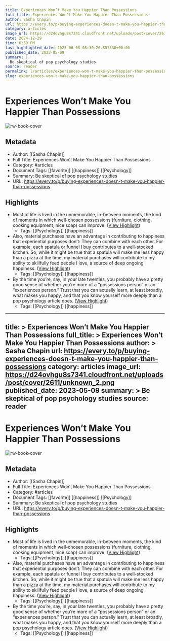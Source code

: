 ```yaml
---
title: Experiences Won’t Make You Happier Than Possessions
full_title: Experiences Won’t Make You Happier Than Possessions
author: Sasha Chapin
url: https://every.to/p/buying-experiences-doesn-t-make-you-happier-than-possessions
category: articles
image_url: https://d24ovhgu8s7341.cloudfront.net/uploads/post/cover/2611/unknown_2.png
date: 2024-12-29
time: 6:39 PM
last_highlighted_date: 2023-06-08 08:30:26.857330+00:00
published_date: 2023-05-09
summary: |
  Be skeptical of pop psychology studies
source: reader
permalink: l/articles/experiences-won-t-make-you-happier-than-possessions
slug: experiences-won-t-make-you-happier-than-possessions
---
```

# Experiences Won’t Make You Happier Than Possessions

![rw-book-cover](https://d24ovhgu8s7341.cloudfront.net/uploads/post/cover/2611/unknown_2.png)

## Metadata
- Author: [[Sasha Chapin]]
- Full Title: Experiences Won’t Make You Happier Than Possessions
- Category: #articles
- Document Tags: [[favorite]] [[happiness]] [[Psychology]] 
- Summary: Be skeptical of pop psychology studies
- URL: https://every.to/p/buying-experiences-doesn-t-make-you-happier-than-possessions

## Highlights
- Most of life is lived in the unmemorable, in-between moments, the kind of moments in which well-chosen possessions (furniture, clothing, cooking equipment, nice soap) can improve. ([View Highlight](https://read.readwise.io/read/01h2d1vmjt2j8cvq053shjn1ne))
    - Tags: [[Psychology]] [[happiness]] 
- Also, material purchases have an advantage in contributing to happiness that experiential purposes don’t: They can combine with each other. For example, each spatula or funnel I buy contributes to a well-stocked kitchen. So, while it might be true that a spatula will make me less happy than a pizza at the time, my material purchases will contribute to my ability to skillfully feed people I love, a source of deep ongoing happiness. ([View Highlight](https://read.readwise.io/read/01h2d1xabpzbpvdrt0sk5kzapg))
    - Tags: [[Psychology]] [[happiness]] 
- By the time you’re, say, in your late twenties, you probably have a pretty good sense of whether you’re more of a “possessions person” or an “experiences person.” Trust that you can actually learn, at least broadly, what makes you happy, and that you know yourself more deeply than a pop psychology article does. ([View Highlight](https://read.readwise.io/read/01h2d21rnznvda1ng4vpk1cfa2))
    - Tags: [[Psychology]] [[happiness]] 


---
title: >
  Experiences Won’t Make You Happier Than Possessions
full_title: >
  Experiences Won’t Make You Happier Than Possessions
author: >
  Sasha Chapin
url: https://every.to/p/buying-experiences-doesn-t-make-you-happier-than-possessions
category: articles
image_url: https://d24ovhgu8s7341.cloudfront.net/uploads/post/cover/2611/unknown_2.png
published_date: 2023-05-09
summary: >
  Be skeptical of pop psychology studies
source: reader
---
# Experiences Won’t Make You Happier Than Possessions

![rw-book-cover](https://d24ovhgu8s7341.cloudfront.net/uploads/post/cover/2611/unknown_2.png)

## Metadata
- Author: [[Sasha Chapin]]
- Full Title: Experiences Won’t Make You Happier Than Possessions
- Category: #articles
- Document Tags: [[favorite]] [[happiness]] [[Psychology]] 
- Summary: Be skeptical of pop psychology studies
- URL: https://every.to/p/buying-experiences-doesn-t-make-you-happier-than-possessions

## Highlights
- Most of life is lived in the unmemorable, in-between moments, the kind of moments in which well-chosen possessions (furniture, clothing, cooking equipment, nice soap) can improve. ([View Highlight](https://read.readwise.io/read/01h2d1vmjt2j8cvq053shjn1ne))
    - Tags: [[Psychology]] [[happiness]] 
- Also, material purchases have an advantage in contributing to happiness that experiential purposes don’t: They can combine with each other. For example, each spatula or funnel I buy contributes to a well-stocked kitchen. So, while it might be true that a spatula will make me less happy than a pizza at the time, my material purchases will contribute to my ability to skillfully feed people I love, a source of deep ongoing happiness. ([View Highlight](https://read.readwise.io/read/01h2d1xabpzbpvdrt0sk5kzapg))
    - Tags: [[Psychology]] [[happiness]] 
- By the time you’re, say, in your late twenties, you probably have a pretty good sense of whether you’re more of a “possessions person” or an “experiences person.” Trust that you can actually learn, at least broadly, what makes you happy, and that you know yourself more deeply than a pop psychology article does. ([View Highlight](https://read.readwise.io/read/01h2d21rnznvda1ng4vpk1cfa2))
    - Tags: [[Psychology]] [[happiness]] 


